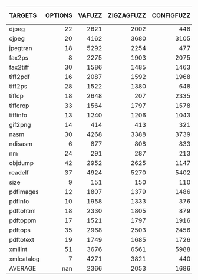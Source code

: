 | TARGETS    |   OPTIONS |   VAFUZZ |   ZIGZAGFUZZ |   CONFIGFUZZ |   AFL++ARGV |   VAFUZZ vs ZIGZAGFUZZ |   VAFUZZ vs CONFIGFUZZ |   VAFUZZ vs AFL++ARGV | pairwise-testing | all-enabled | all-disabled |
|:-----------|----------:|---------:|-------------:|-------------:|------------:|-----------------------:|-----------------------:|----------------------:|-----------------------:|-----------------------:|----------------------:|
| djpeg      |        22 |     2621 |         2002 |          448 |         420 |               130.919  |               585.045  |               624.048 |
| cjpeg      |        20 |     4162 |         3680 |         3105 |         932 |               113.098  |               134.042  |               446.567 |
| jpegtran   |        18 |     5292 |         2254 |          477 |         340 |               234.783  |              1109.43   |              1556.47  |
| fax2ps     |         8 |     2275 |         1903 |         2075 |         115 |               119.548  |               109.639  |              1978.26  |         1985         |      1922      |        1739     |
| fax2tiff   |        30 |     1586 |         1485 |         1463 |         540 |               106.801  |               108.407  |               293.704 |
| tiff2pdf   |        16 |     2087 |         1592 |         1968 |         118 |               131.093  |               106.047  |              1768.64  |          1717         |      1873      |       1625      |
| tiff2ps    |        28 |     1522 |         1380 |          648 |         154 |               110.29   |               234.877  |               988.312 |
| tiffcp     |        18 |     2648 |          207 |         2335 |         237 |              1279.23   |               113.405  |              1117.3   |
| tiffcrop   |        33 |     1564 |         1797 |         1578 |         171 |                87.0339 |                99.1128 |               914.62  |
| tiffinfo   |        13 |     1240 |         1206 |         1043 |         124 |               102.819  |               118.888  |              1000     |
| gif2png    |        14 |      414 |          413 |          321 |         318 |               100.242  |               128.972  |               130.189 |
| nasm       |        30 |     4268 |         3388 |         3739 |        2342 |               125.974  |               114.148  |               182.237 |
| ndisasm    |         6 |      877 |          808 |          833 |         498 |               108.54   |               105.282  |               176.104 |
| nm         |        24 |      291 |          287 |          213 |         205 |               101.394  |               136.62   |               141.951 |
| objdump    |        42 |     2952 |         2625 |         1147 |         979 |               112.457  |               257.367  |               301.532 |
| readelf    |        37 |     4924 |         5270 |         5402 |        1103 |                93.4345 |                91.1514 |               446.419 |
| size       |         9 |      151 |          150 |          110 |         131 |               100.667  |               137.273  |               115.267 |
| pdfimages  |        12 |     1807 |         1379 |         1486 |         498 |               131.037  |               121.602  |               362.851 |
| pdfinfo    |        10 |     1958 |         1333 |          376 |         501 |               146.887  |               520.745  |               390.818 |
| pdftohtml  |        18 |     2330 |         1805 |          879 |         500 |               129.086  |               265.074  |               466     |
| pdftoppm   |        17 |     1521 |         1797 |         1916 |         546 |                84.6411 |                79.3841 |               278.571 |
| pdftops    |        35 |     2968 |         2503 |         2456 |         815 |               118.578  |               120.847  |               364.172 |
| pdftotext  |        19 |     1749 |         1685 |         1726 |         537 |               103.798  |               101.333  |               325.698 |
| xmllint    |        51 |     3676 |         6561 |         5988 |        1959 |                56.028  |                61.3894 |               187.647 |
| xmlcatalog |         7 |     4271 |         3821 |          440 |        1553 |               111.777  |               970.682  |               275.016 |
| AVERAGE    |       nan |     2366 |         2053 |         1686 |         625 |               161.606  |               237.231  |               593.296 |
